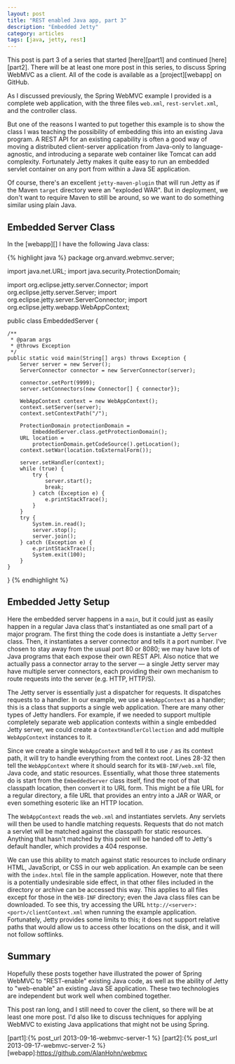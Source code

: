 ```yaml
---
layout: post
title: "REST enabled Java app, part 3"
description: "Embedded Jetty"
category: articles
tags: [java, jetty, rest]
---
```


This post is part 3 of a series that started [here][part1] and continued [here][part2].
There will be at least one more post in this series, to discuss Spring WebMVC as a
client. All of the code is available as a [project][webapp] on GitHub.

As I discussed previously, the Spring WebMVC example I provided is a complete
web application, with the three files `web.xml`, `rest-servlet.xml`, and the
controller class.

But one of the reasons I wanted to put together this example is to show the class
I was teaching the possibility of embedding this into an existing Java program. A REST
API for an existing capability is often a good way of moving a distributed client-server
application from Java-only to language-agnostic, and introducing a separate web container
like Tomcat can add complexity. Fortunately Jetty makes it quite easy to run an
embedded servlet container on any port from within a Java SE application.

Of course, there's an excellent `jetty-maven-plugin` that will run Jetty as if the
Maven `target` directory were an "exploded WAR". But in deployment, we don't want to
require Maven to still be around, so we want to do something similar using plain Java.

Embedded Server Class
---------------------

In the [webapp][] I have the following Java class:

{% highlight java %}
package org.anvard.webmvc.server;

import java.net.URL;
import java.security.ProtectionDomain;

import org.eclipse.jetty.server.Connector;
import org.eclipse.jetty.server.Server;
import org.eclipse.jetty.server.ServerConnector;
import org.eclipse.jetty.webapp.WebAppContext;

public class EmbeddedServer {

    /**
     * @param args
     * @throws Exception
     */
    public static void main(String[] args) throws Exception {
        Server server = new Server();
        ServerConnector connector = new ServerConnector(server);

        connector.setPort(9999);
        server.setConnectors(new Connector[] { connector});

        WebAppContext context = new WebAppContext();
        context.setServer(server);
        context.setContextPath("/");

        ProtectionDomain protectionDomain = 
            EmbeddedServer.class.getProtectionDomain();
        URL location = 
            protectionDomain.getCodeSource().getLocation();
        context.setWar(location.toExternalForm());

        server.setHandler(context);
        while (true) {
            try {
                server.start();
                break;
            } catch (Exception e) {
                e.printStackTrace();
            }
        }
        try {
            System.in.read();
            server.stop();
            server.join();
        } catch (Exception e) {
            e.printStackTrace();
            System.exit(100);
        }
    }
    
}
{% endhighlight %}

Embedded Jetty Setup
--------------------

Here the embedded server happens in a `main`, but it could just as easily happen
in a regular Java class that's instantiated as one small part of a major program.
The first thing the code does is instantiate a Jetty `Server` class. Then, it
instantiates a server connector and tells it a port number. I've chosen to stay
away from the usual port 80 or 8080; we may have lots of Java programs that
each expose their own REST API. Also notice that we actually pass a connector
array to the server &mdash; a single Jetty server may have multiple server
connectors, each providing their own mechanism to route requests into the
server (e.g. HTTP, HTTP/S). 

The Jetty server is essentially just a dispatcher for requests. It dispatches
requests to a handler. In our example, we use a `WebAppContext` as a handler;
this is a class that supports a single web application. There are many other
types of Jetty handlers. For example, if we needed to support multiple
completely separate web application contexts within a single embedded Jetty
server, we could create a `ContextHandlerCollection` and add multiple
`WebAppContext` instances to it.

Since we create a single `WebAppContext` and tell it to use `/` as its
context path, it will try to handle everything from the context root. 
Lines 28-32 then tell the `WebAppContext` where it should search for
its `WEB-INF/web.xml` file, Java code, and static resources. Essentially, what
those three statements do is start from the `EmbeddedServer` class itself,
find the root of that classpath location, then convert it to URL form. This
might be a file URL for a regular directory, a file URL that provides an
entry into a JAR or WAR, or even something esoteric like an HTTP location.

The `WebAppContext` reads the `web.xml` and instantiates servlets. Any servlets
will then be used to handle matching requests. Requests that do not match a
servlet will be matched against the classpath for static resources. Anything
that hasn't matched by this point will be handed off to Jetty's default
handler, which provides a 404 response.

We can use this ability to match against static resources to include
ordinary HTML, JavaScript, or CSS in our web application. An example
can be seen with the `index.html` file in the sample application. However,
note that there is a potentially undesirable side effect, in that other
files included in the directory or archive can be accessed this way. This
applies to all files except for those in the `WEB-INF` directory; even the
Java class files can be downloaded. To see this, try accessing the URL
`http://<server>:<port>/clientContext.xml` when running the example
application. Fortunately, Jetty provides some limits to this; it does
not support relative paths that would allow us to access other locations
on the disk, and it will not follow softlinks.

Summary
-------

Hopefully these posts together have illustrated the power of Spring WebMVC
to "REST-enable" existing Java code, as well as the ability of Jetty to
"web-enable" an existing Java SE application. These two technologies
are independent but work well when combined together.

This post ran long, and I still need to cover the client, so there will be
at least one more post. I'd also like to discuss techniques for applying
WebMVC to existing Java applications that might not be using Spring.

[part1]:{% post_url 2013-09-16-webmvc-server-1 %}
[part2]:{% post_url 2013-09-17-webmvc-server-2 %}
[webapp]:https://github.com/AlanHohn/webmvc



